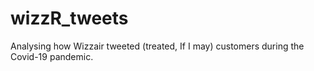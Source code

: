 # wizzR_tweets
Analysing how Wizzair tweeted (treated, If I may) customers during the Covid-19 pandemic.
